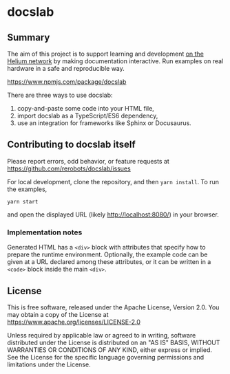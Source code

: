 docslab
=======

Summary
-------

The aim of this project is to support learning and development [on the Helium
network](https://docs.helium.com/) by making documentation interactive.
Run examples on real hardware in a safe and reproducible way.

https://www.npmjs.com/package/docslab

There are three ways to use docslab:

1. copy-and-paste some code into your HTML file,
2. import docslab as a TypeScript/ES6 dependency,
3. use an integration for frameworks like Sphinx or Docusaurus.


Contributing to docslab itself
------------------------------

Please report errors, odd behavior, or feature requests at
<https://github.com/rerobots/docslab/issues>

For local development, clone the repository, and then `yarn install`.
To run the examples,

    yarn start

and open the displayed URL (likely <http://localhost:8080/>) in your browser.


### Implementation notes

Generated HTML has a `<div>` block with attributes that specify how to prepare
the runtime environment. Optionally, the example code can be given at a URL
declared among these attributes, or it can be written in a `<code>` block
inside the main `<div>`.


License
-------

This is free software, released under the Apache License, Version 2.0.
You may obtain a copy of the License at https://www.apache.org/licenses/LICENSE-2.0

Unless required by applicable law or agreed to in writing, software distributed
under the License is distributed on an "AS IS" BASIS, WITHOUT WARRANTIES OR
CONDITIONS OF ANY KIND, either express or implied.  See the License for the
specific language governing permissions and limitations under the License.
